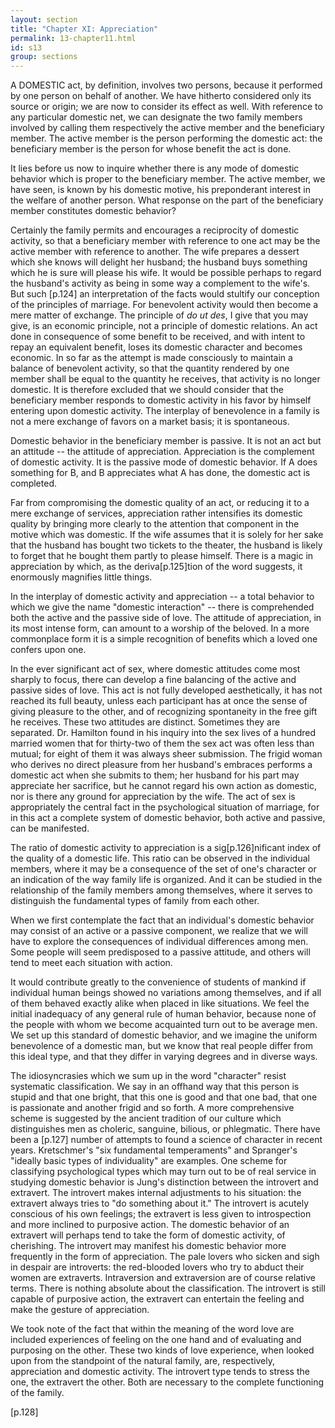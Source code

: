 ```yaml
---
layout: section
title: "Chapter XI: Appreciation"
permalink: 13-chapter11.html
id: s13
group: sections
---
```


A DOMESTIC act, by definition, involves two persons,
because it performed by one person on behalf of
another. We have hitherto considered only its source or
origin; we are now to consider its effect as well. With
reference to any particular domestic net, we can designate the two family members involved by calling them
respectively the active member and the beneficiary member. The active member is the person performing the
domestic act: the beneficiary member is the person for
whose benefit the act is done.

It lies before us now to inquire whether there is any
mode of domestic behavior which is proper to the beneficiary member. The active member, we have seen, is
known by his domestic motive, his preponderant interest
in the welfare of another person. What response on
the part of the beneficiary member constitutes domestic
behavior?

Certainly the family permits and encourages a reciprocity of domestic activity, so that a beneficiary member
with reference to one act may be the active member with
reference to another. The wife prepares a dessert which
she knows will delight her husband; the husband buys
something which he is sure will please his wife. It would
be possible perhaps to regard the husband's activity as
being in some way a complement to the wife's. But such \[p.124\] an interpretation of the facts would stultify our conception of the principles of marriage. For benevolent
activity would then become a mere matter of exchange.
The principle of *do ut des*, I give that you may give, is
an economic principle, not a principle of domestic relations. An act done in consequence of some benefit to be
received, and with intent to repay an equivalent benefit,
loses its domestic character and becomes economic. In
so far as the attempt is made consciously to maintain a
balance of benevolent activity, so that the quantity rendered by one member shall be equal to the quantity he
receives, that activity is no longer domestic. It is therefore excluded that we should consider that the beneficiary
member responds to domestic activity in his favor by himself entering upon domestic activity. The interplay of
benevolence in a family is not a mere exchange of favors
on a market basis; it is spontaneous.

Domestic behavior in the beneficiary member is passive. It is not an act but an attitude -- the attitude of
appreciation. Appreciation is the complement of domestic activity. It is the passive mode of domestic behavior. If A does something for B, and B appreciates
what A has done, the domestic act is completed.

Far from compromising the domestic quality of an act,
or reducing it to a mere exchange of services, appreciation rather intensifies its domestic quality by bringing
more clearly to the attention that component in the motive which was domestic. If the wife assumes that it is
solely for her sake that the husband has bought two
tickets to the theater, the husband is likely to forget that he bought them partly to please himself. There
is a magic in appreciation by which, as the deriva\[p.125\]tion of the word suggests, it enormously magnifies little
things.

In the interplay of domestic activity and appreciation -- a total behavior to which we give the name "domestic
interaction" -- there is comprehended both the active and
the passive side of love. The attitude of appreciation, in
its most intense form, can amount to a worship of the
beloved. In a more commonplace form it is a simple
recognition of benefits which a loved one confers upon
one.

In the ever significant act of sex, where domestic attitudes come most sharply to focus, there can develop a fine
balancing of the active and passive sides of love. This
act is not fully developed aesthetically, it has not reached
its full beauty, unless each participant has at once the
sense of giving pleasure to the other, and of recognizing
spontaneity in the free gift he receives. These two attitudes are distinct. Sometimes they are separated. Dr.
Hamilton found in his inquiry into the sex lives of a
hundred married women that for thirty-two of them the
sex act was often less than mutual; for eight of them it
was always sheer submission. The frigid woman who
derives no direct pleasure from her husband's embraces
performs a domestic act when she submits to them; her
husband for his part may appreciate her sacrifice, but
he cannot regard his own action as domestic, nor is there
any ground for appreciation by the wife. The act of sex
is appropriately the central fact in the psychological
situation of marriage, for in this act a complete system of
domestic behavior, both active and passive, can be manifested.

The ratio of domestic activity to appreciation is a sig\[p.126\]nificant index of the quality of a domestic life. This
ratio can be observed in the individual members, where
it may be a consequence of the set of one's character or
an indication of the way family life is organized. And it
can be studied in the relationship of the family members
among themselves, where it serves to distinguish the fundamental types of family from each other.

When we first contemplate the fact that an individual's
domestic behavior may consist of an active or a passive
component, we realize that we will have to explore the
consequences of individual differences among men. Some
people will seem predisposed to a passive attitude, and
others will tend to meet each situation with action.

It would contribute greatly to the convenience of students of mankind if individual human beings showed no
variations among themselves, and if all of them behaved
exactly alike when placed in like situations. We feel the
initial inadequacy of any general rule of human behavior,
because none of the people with whom we become acquainted turn out to be average men. We set up this
standard of domestic behavior, and we imagine the uniform benevolence of a domestic man, but we know that
real people differ from this ideal type, and that they
differ in varying degrees and in diverse ways.

The idiosyncrasies which we sum up in the word
"character" resist systematic classification. We say in
an offhand way that this person is stupid and that one
bright, that this one is good and that one bad, that one
is passionate and another frigid and so forth. A more
comprehensive scheme is suggested by the ancient tradition of our culture which distinguishes men as choleric,
sanguine, bilious, or phlegmatic. There have been a \[p.127\] number of attempts to found a science of character in
recent years. Kretschmer's "six fundamental temperaments" and Spranger's "ideally basic types of individuality" are examples. One scheme for classifying psychological types which may turn out to be of real service in
studying domestic behavior is Jung's distinction between
the introvert and extravert. The introvert makes internal adjustments to his situation: the extravert always
tries to "do something about it." The introvert is acutely
conscious of his own feelings; the extravert is less given
to introspection and more inclined to purposive action.
The domestic behavior of an extravert will perhaps tend
to take the form of domestic activity, of cherishing. The
introvert may manifest his domestic behavior more frequently in the form of appreciation. The pale lovers who
sicken and sigh in despair are introverts: the red-blooded
lovers who try to abduct their women are extraverts.
Intraversion and extraversion are of course relative terms.
There is nothing absolute about the classification. The
introvert is still capable of purposive action, the extravert can entertain the feeling and make the gesture of
appreciation.

We took note of the fact that within the meaning of
the word love are included experiences of feeling on the
one hand and of evaluating and purposing on the other.
These two kinds of love experience, when looked upon
from the standpoint of the natural family, are, respectively, appreciation and domestic activity. The introvert
type tends to stress the one, the extravert the other.
Both are necessary to the complete functioning of the
family. 

\[p.128\] 

